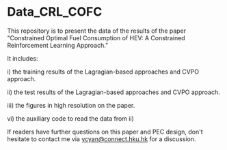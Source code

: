 # Data_CRL_COFC

This repository is to present the data of the results of the paper
"Constrained Optimal Fuel Consumption of HEV: A Constrained Reinforcement Learning Approach."

It includes:

i)  the training results of the Lagragian-based approaches and CVPO approach.

ii) the test results of the Lagragian-based approaches and CVPO approach.

iii) the figures in high resolution on the paper.

vi) the auxiliary code to read the data from ii)

If readers have further questions on this paper and PEC design,
don't hesitate to contact me via ycyan@connect.hku.hk for a discussion.
